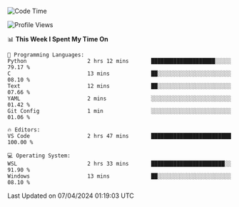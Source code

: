 <!--START_SECTION:waka-->
![Code Time](http://img.shields.io/badge/Code%20Time-606%20hrs%2054%20mins-blue)

![Profile Views](http://img.shields.io/badge/Profile%20Views-30-blue)

📊 **This Week I Spent My Time On** 

```text
💬 Programming Languages: 
Python                   2 hrs 12 mins       ████████████████████░░░░░   79.17 % 
C                        13 mins             ██░░░░░░░░░░░░░░░░░░░░░░░   08.10 % 
Text                     12 mins             ██░░░░░░░░░░░░░░░░░░░░░░░   07.66 % 
YAML                     2 mins              ░░░░░░░░░░░░░░░░░░░░░░░░░   01.42 % 
Git Config               1 min               ░░░░░░░░░░░░░░░░░░░░░░░░░   01.06 % 

🔥 Editors: 
VS Code                  2 hrs 47 mins       █████████████████████████   100.00 % 

💻 Operating System: 
WSL                      2 hrs 33 mins       ███████████████████████░░   91.90 % 
Windows                  13 mins             ██░░░░░░░░░░░░░░░░░░░░░░░   08.10 % 
```


 Last Updated on 07/04/2024 01:19:03 UTC
<!--END_SECTION:waka-->

